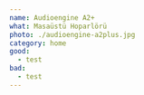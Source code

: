 ```yaml
---
name: Audioengine A2+
what: Masaüstü Hoparlörü
photo: ./audioengine-a2plus.jpg
category: home
good:
  - test
bad:
  - test
---
```

